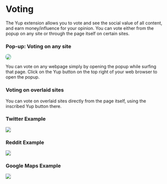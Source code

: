 # Voting

The Yup extension allows you to vote and see the social value of all content, and earn money/influence for your opinion. You can vote either from the popup on any site or through the page itself on certain sites.

### Pop-up: **Voting on any site**

<img src="/media/overlaydemo.gif" class="rounded-img"></img>

You can vote on any webpage simply by opening the popup while surfing that page. Click on the Yup button on the top right of your web browser to open the popup.

### **Voting on overlaid sites**

You can vote on overlaid sites directly from the page itself, using the inscribed Yup button there.

### **Twitter Example**

<img class="img" src="/media/twitter.png"></img>
### Reddit Example

<img class="img" src="/media/reddit.png"></img>
### Google Maps Example

<img class="img" src="/media/gmaps.png"></img>


<style>
.img {
  box-shadow: 0px 0px 2px #a2a2a2;
}
.rounded-img {
  border-radius:10px;
  box-shadow: 0px 0px 2px 1px #42b983;
  max-height: 300px;
}
</style>
